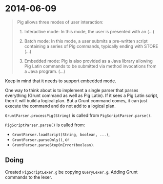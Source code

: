 2014-06-09
===

> Pig allows three modes of user interaction:
>
> 1. Interactive mode: In this mode, the user is presented with an (...)
>
> 2. Batch mode: In this mode, a user submits a pre-written script containing
> a series of Pig commands, typically ending with STORE (...)
>
> 3. Embedded mode: Pig is also provided as a Java library allowing Pig Latin
> commands to be submitted via method invocations from a Java program. (...)
>

Keep in mind that it needs to support embedded mode. 

One way to think about is to implement a single parser that parses everything
(Grunt command as well as Pig Latin). If it sees a Pig Latin script, then 
it will build a logical plan. But a Grunt command comes, it can just execute the 
command and do not add to a logical plan.

`GruntParser.processPig(String)` is called from `PigScriptParser.parse()`. 

`PigScriptParser.parse()` is called from:
 * `GruntParser.loadScript(String, boolean, ...)`,
 * `GruntParser.parseOnly()`, or
 * `GruntParser.parseStopOnError(boolean)`.

Doing
---

Created `PigScriptLexer.g` be copying `QueryLexer.g`. Adding Grunt commands to the lexer.
